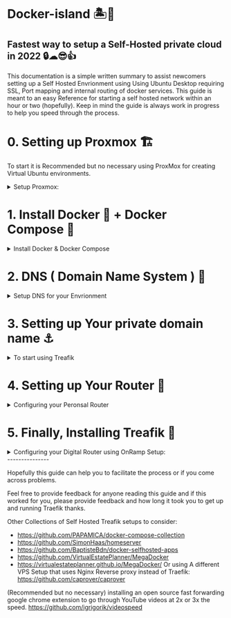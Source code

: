 # Docker-island 🏝🐳
## Fastest way to setup a Self-Hosted private cloud in 2022  🔒☁😎👍 

This documentation is a simple written summary to assist newcomers setting up a Self Hosted Envrionment using Using Ubuntu Desktop requiring SSL, Port mapping and internal routing of docker services. This guide is meant to an easy Reference for starting a self hosted network within an hour or two (hopefully). Keep in mind the guide is always work in progress to help you speed through the process.

# 0. Setting up Proxmox 🏗
To start it is Recommended but no necessary using ProxMox for creating Virtual Ubuntu environments.
 <details>
 <summary>Setup Proxmox:</summary> 
  Instructions: https://www.youtube.com/watch?v=7OVaWaqO2aU<p>
   Working as 2022 Q3 ^
   It is best to use a hypervisor ( ProxMox ) for creating virtual machines in order to run different Ubuntu environments such as setting up a reverse proxy's and for other additional benefits such as taking snapshots to revert back changes or testing different Ubuntu Setups which will save you a lot of time.<p></p>

  (no need to view but this video but it provides you a list of benefits for using virtual machines:)
 https://www.youtube.com/watch?v=SVQmzaSabEQ 
     (skip for now, needs more testing) In addition from a security a standpoint it is recommended but not necessary creating a Virtual LAN to avoid any attacks in your real LAN. https://www.youtube.com/watch?v=qTbeHpdHcqs
   ( if using a laptop or pc as your main setup, you can also purchase a USB to Ethernet Adapter for ProxMox to recognize it as an additional network which you can assign a VLAN, then you can start creating virtual machines on that VLAN )
</details>
 
   
# 1. Install Docker 🐳 + Docker Compose 🐙
<details>
  <summary> Install Docker & Docker Compose </summary>
Docker Installation Follow along video:<p>
 Start at 2:20 https://youtu.be/EL1Ex04iUcA?t=140 ( watch up until 14:07 and be finished )
</details>
 
# 2. DNS ( Domain Name System ) 🧭
<details>
  <summary>Setup DNS for your Envrionment </summary>
Before starting it is also recommended to have a DNS program to manage your SubDomain.MyDomains.com entries othewise it wil not work.

   For example mapping your local 192.168.10.5:9000 translated into portainer.mydomain.com therefore making it easier for you to Name your docker services as sub domains for easier management.
    (in addition Traefik will help routing to the correct services) Having a DNS program will allow you to edit and manage your DNS entries using AdGuard or Pi-Hole DNS. Make sure to reload browser after adding a DNS entry if Installing Adguard from the SNAP store. 
 * If you install Adguard through the SNAP Store, check the description and click on `Show More` to access your Adguard url ( Adgurd->Filters->DNS Rewrites) <p></p>

Also CloudFlare allows you to add DNS entries from their website but it is not recommended as it exposes another attack vulnerability to your network. A better solution is to install a Local DNS management software on your network. so you can lessen attacks and keep your internal IP and ports routing Locally to your system and services. ( you can install it on the same system or an a external ProxMox virtual machine or on a Raspberry Pie to point it to your Treafik setup. The easy way is to install AdGuard from the Ubuntu Software App store (SNAP) you simply search and download AdGuard. Or visit Pi-Hole website and run the automated script that will guide you through the process.

Pi-Hole One step automated install: https://github.com/pi-hole/pi-hole/#one-step-automated-install the gotcha's are changing your DNS on your resolv.conf to your local ip
You can watch this video up till 4:06 and be done: https://youtu.be/dH3DdLy574M
</details>



# 3. Setting up Your private domain name ⚓
<details>
  <summary>  To start using Treafik </summary>
  it is Important to own a domain name as docker services will require SSL. You can purchase a cheap $6 dollar a year domain name preferably from CloudFlare or any other Service Provider.
  
   If purchased elsewhere make sure to point your NameServers to CloudFlare. ( 2022 Q3: cloudflare domain prices: .uk $4.76, .us $6.50, .com $8.57) or you can try free domains from https://www.freenom.com ( when searching for a domain it will trick you into thinking it has been taken but it's not true, just enter the ending of the domain you want, example: myfreedomain.tk to get it when searching for it )
  To buy a domain name from cloudflare you can find it via ( CloudFlare account -> Top Right, Add Site button ->Register a new domain with Cloudflare )
   https://www.cloudflare.com/products/registrar/

   It is necessary to create a CloudFlare account for using OnRamp, The CloudFlare account will be necessary as it will generate an API token which will be used to connect your free SSL to your Internal Treafik network. 

Reference video only ( stop at 5:20 ) to move on with this guide: https://www.youtube.com/watch?v=b83S_N1kkJM
What I did was add a "A" Record to my internal IP and a CNAME pointing to my Treafik subdomain example treafik.mydomain.com ( you can name it whatever etc.mydomain.com)
In CloudFlare make sure you create the api token before you proceed! 
</details>


# 4. Setting up Your Router 📡
<details>
  <summary> Configuring your Peronsal Router</summary>
 It is also important to do Port Mapping on your router in order to point the incoming SSL from CloudFlare connection to your internal Treafik computer.. the Ports from CloudFlare to your Ubuntu machine running Treafik example 192.168.10.etc. You can YouTube your router model on how to do port forwarding, it might be under WAN ->Virtual Server / Port Forwarding.

   Enabling it and by entering your HTTP server External Port 80 to Internal Port 80 and adding another Entry for HTTP Server External Port 443 to Internal 80 TCP protocol.

   I managed to get it working before using Tim's Guide SSL on everything without port forwarding but it might not work for other services. There is also another guide made by DB Tech to avoid using Port Forwarding, just by using CloudFlare Zero Trust Tunnels ( not tested yet, but I heard people were getting banned in the comments due to TOS violations from using streaming services like kodi ) https://www.youtube.com/watch?v=m-RYTu-Qq3A or https://youtu.be/RUJy9fjoiy4
   </details>
   
# 5. Finally, Installing Treafik 🚦
<details>
  <summary> Configuring your Digital Router using OnRamp Setup:</summary>

 using https://github.com/traefikturkey/onramp
   Hopefully this guide will help you to finally get Docker running with Treafik services correctly, and Many Thanks! to contributors from TechnoTim's discord Community for making TreafikTurkey and OnRamp! and to the Github community for making it easier than ever to setup your services!.
   So to finish off, Make sure You copy and paste the commands individually line by line in your terminal from onramp:
   
`sudo apt install git make nano -y`

`sudo mkdir /apps`

`sudo chown -R $USER:$USER /apps`

`cd /apps`

`git clone https://github.com/traefikturkey/onramp.git`

`cd onramp`

`make start-staging`

Remove placeholder content including the brackets: < replace > example:
HOST_NAME=< replace > with:<p>
HOST_NAME=mypcname<p>
^ If you don't know your hostname, in Ubuntu you can view it by:<p>
right clicking on ubuntu desktop ->Display Settings -> left side, scroll all the way down to About -> Device Name ( you will find your host name) if you would like to change it will require a Restart.

Also Replace
TZ= (with your Time zone ) just google it to find your proper format because Los Angeles requires an underscore Los_Angeles.<p>
make sure it is in the correct directory ! don't clone it anywhere else. I believe the correct directory is Computer/apps/onramp. You can verify by clicking in Ubuntu Files -> Left Side +Other Locations -> Computer -> Apps -> onramp
That's where the make start-staging script should run.

Also if you mess up, don't stress out, you can edit the script again since you are in Staging ( Testing Mode )

*** Now that you have filled out your:**<p>
CF_API_EMAIL=your email<p>
CF_DNS_API_TOKEN=blablaToKenblablaEXAMPLE<p>
HOST_NAME=PCname<p>
HOST_DOMAIN=yourdomain.com<p>
TZ=US/City<p>

All there is to do is hit Left Ctrl + X to save! then it will say File Name to Write: .env<p>
Hit ENTER<p>

The make start-staging will run the Makefile script and will create a hidden .env file with your provided HOSTNAME and Token information, so if it's not working, you can always go back and edit the hidden file by running this command:<p>
`cd /apps/onramp`
`ls -lha`
( you will see the .env listed )
`sudo nano .env`
( to edit the file ^ )

* Go back and re-run the make start-staging <p>
if something is not working, go back to check on your CloudFlare to make sure you "A" record is pointing to your home IP and as previously mentioned a CNAME record to your subdomain example: ( treafik.mydomain.com ) <p>

Once you get it working it the script will get you Staging SSL certificate for testing to make sure your connection went through. If you can confirm it's working, you can do so by click the url link it provided to you for your treafik dashboard ( from running the script in terminal. )<p>

Finally if you can verify you have SSL via your browser then you are good to proceed to the final step which is taking down the staging certificates to get real SSL certificates<p>
( just confirm you are getting SSL on your browser )<p>
Awesome if you did! Last thing to do now, is to take down the staging certificates to get real ones by doing so:<p>

`make down-staging`
and
`make`
^ this will get your real SSL certificates.

Congrats now it's time to start spinning up instances of Docker services using the OnRamp commands: <p>
`make list-services`

and to install them for example: <p>
`make enable-service portainer`
`make restart`
^ After enabling a service, make sure to run (make restart) in order for the service to show up in your treafik dashboard.<p>
</details>
---------------

Hopefully this guide can help you to facilitate the process or if you come across problems.<p>
Feel free to provide feedback for anyone reading this guide and if this worked for you, please provide feedback and how long it took you to get up and running Traefik thanks.

Other Collections of Self Hosted Treafik setups to consider:
* https://github.com/PAPAMICA/docker-compose-collection
* https://github.com/SimonHaas/homeserver
* https://github.com/BaptisteBdn/docker-selfhosted-apps
* https://github.com/VirtualEstatePlanner/MegaDocker
* https://virtualestateplanner.github.io/MegaDocker/
 Or using A different VPS Setup that uses Nginx Reverse proxy instead of Traefik: https://github.com/caprover/caprover

 (Recommended but no necessary)  installing an open source fast forwarding google chrome extension to go through YouTube videos at 2x or 3x the speed. https://github.com/igrigorik/videospeed 
